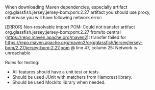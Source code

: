 When downloading Maven dependencies, especially artifact org.glassfish.jersey:jersey-bom:pom:2.27 artifact you should use proxy, otherwise you will have following network error: 

[ERROR]     Non-resolvable import POM: Could not transfer artifact org.glassfish.jersey:jersey-bom:pom:2.27 from/to central (https://repo.maven.apache.org/maven2): transfer failed for https://repo.maven.apache.org/maven2/org/glassfish/jersey/jersey-bom/2.27/jersey-bom-2.27.pom @ line 47, column 25: Network is unreachable


Rules for testing:
- All features should have a unit test or tests.
- Should be used JUnit with matchers from Hamcrest library.
- Should be used Mockito library when needed.
